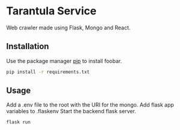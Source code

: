 # Tarantula Service

Web crawler made using Flask, Mongo and React.

## Installation

Use the package manager [pip](https://pip.pypa.io/en/stable/) to install foobar.

```bash
pip install -r requirements.txt
```

## Usage

Add a .env file to the root with the URI for the mongo.
Add flask app variables to .flaskenv
Start the backend flask server.

```bash
flask run
```
